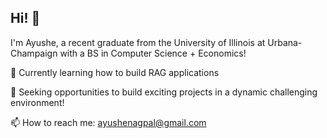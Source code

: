 ## Hi! 👋

<!--
**ayushenagpal/ayushenagpal** is a ✨ _special_ ✨ repository because its `README.md` (this file) appears on your GitHub profile.

Here are some ideas to get you started:

- 🔭 I’m currently working on ...
- 🌱 I’m currently learning ...
- 👯 I’m looking to collaborate on ...
- 🤔 I’m looking for help with ...
- 💬 Ask me about ...
- 📫 How to reach me: ...
- 😄 Pronouns: ...
- ⚡ Fun fact: ...
-->

I'm Ayushe, a recent graduate from the University of Illinois at Urbana-Champaign with a BS in Computer Science + Economics!

🌱 Currently learning how to build RAG applications

🔭 Seeking opportunities to build exciting projects in a dynamic challenging environment!

📫 How to reach me: ayushenagpal@gmail.com



